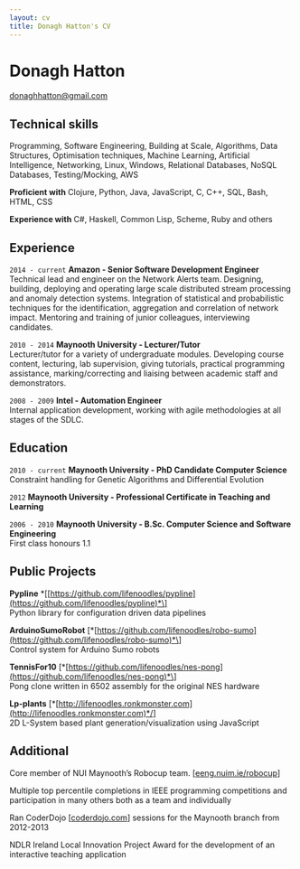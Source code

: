 ```yaml
---
layout: cv
title: Donagh Hatton's CV
---
```

# Donagh Hatton
<div id="webaddress">
<a href="mailto:donaghhatton@gmail.com">donaghhatton@gmail.com</a>
</div>

## Technical skills
Programming, 
Software Engineering, 
Building at Scale,
Algorithms, 
Data Structures, 
Optimisation techniques, 
Machine Learning,
Artificial Intelligence, 
Networking, 
Linux, 
Windows,
Relational Databases,
NoSQL Databases,
Testing/Mocking,
AWS

__Proficient with__
Clojure, Python, Java, JavaScript, C, C++, SQL, Bash, HTML, CSS

__Experience with__ 
C#, Haskell, Common Lisp, Scheme, Ruby and others 

## Experience
`2014 - current`
__Amazon - Senior Software Development Engineer__  
Technical lead and engineer on the Network Alerts team. Designing, building, deploying and operating large scale distributed stream processing and anomaly detection systems. Integration of statistical and probabilistic techniques for the identification, aggregation and correlation of network impact. Mentoring and training of junior colleagues, interviewing candidates.

`2010 - 2014`
__Maynooth University - Lecturer/Tutor__  
Lecturer/tutor for a variety of undergraduate modules. Developing course content, lecturing, lab supervision, giving tutorials, practical programming assistance, marking/correcting and liaising between academic staff and demonstrators.

`2008 - 2009`
__Intel - Automation Engineer__  
Internal application development, working with agile methodologies at all stages of the SDLC.


## Education
`2010 - current`
__Maynooth University - PhD Candidate Computer Science__  
  Constraint handling for Genetic Algorithms and Differential Evolution

`2012`
__Maynooth University - Professional Certificate in Teaching and Learning__  

`2006 - 2010`
__Maynooth University - B.Sc. Computer Science and Software Engineering__  
First class honours 1.1

## Public Projects

__Pypline__ *\[[https://github.com/lifenoodles/pypline](https://github.com/lifenoodles/pypline)*\]  
Python library for configuration driven data pipelines

__ArduinoSumoRobot__ \[*[https://github.com/lifenoodles/robo-sumo](https://github.com/lifenoodles/robo-sumo)*\]  
Control system for Arduino Sumo robots

__TennisFor10__ \[*[https://github.com/lifenoodles/nes-pong](https://github.com/lifenoodles/nes-pong)*\]  
Pong clone written in 6502 assembly for the original NES hardware

__Lp-plants__ \[*[http://lifenoodles.ronkmonster.com](http://lifenoodles.ronkmonster.com)*/]  
2D L-System based plant generation/visualization using JavaScript

## Additional
Core member of NUI Maynooth’s Robocup team.
\[[eeng.nuim.ie/robocup](http://eeng.nuim.ie/robocup)\]

Multiple top percentile completions in IEEE programming competitions and participation in many others both as a team and individually

Ran CoderDojo \[[coderdojo.com](http://coderdojo.com)\] sessions for the Maynooth branch from 2012-2013

NDLR Ireland Local Innovation Project Award for the development of an interactive teaching application

<!-- ### Footer

Last updated: August 2018 -->


